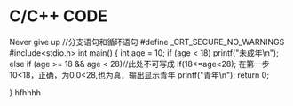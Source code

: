 # C/C++ CODE
Never give up
//分支语句和循环语句
#define _CRT_SECURE_NO_WARNINGS
#include<stdio.h>
int main()
{
	int age = 10;
	if (age < 18)
		printf("未成年\n");
	else if (age >= 18 && age < 28)//此处不可写成 if(18<=age<28); 在第一步10<18，正确，为0,0<28,也为真，输出显示青年
		printf("青年\n");
	return 0;
	
}
hfhhhh

